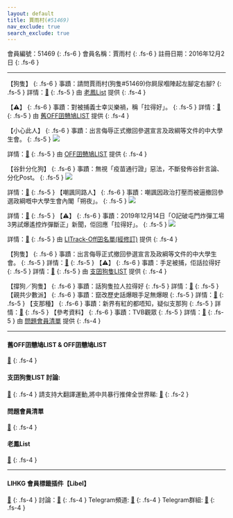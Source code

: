 ```yaml
---
layout: default
title: 賈雨村(#51469)
nav_exclude: true
search_exclude: true
---
```


會員編號：51469
{: .fs-6 }
會員名稱：賈雨村
{: .fs-6 }
註冊日期：2016年12月2日
{: .fs-6 }

---

<div class="code-example" markdown="1">

【狗隻】
{: .fs-6 }
事蹟：請問賈雨村(狗隻#51469)你屙尿嗰陣起左腳定右腳?
{: .fs-5 }
詳情：[🔗](https://lih.kg/1782708)
{: .fs-5 }
由 [老鳳List](#老鳳list) 提供
{: .fs-4 }

</div>
<div class="code-example" markdown="1">

【⚠️】
{: .fs-6 }
事蹟：對被捕義士幸災樂禍，稱「拉得好」。
{: .fs-5 }
詳情：[🔗](https://lih.kg/eEzPsT)
{: .fs-5 }
由 [舊OFF囝戇鳩LIST](#舊off囝戇鳩list--off囝戇鳩list) 提供
{: .fs-4 }

</div>
<div class="code-example" markdown="1">

【小心此人】
{: .fs-6 }
事蹟：出言侮辱正式撤回參選宣言及政綱等文件的中大學生會。
{: .fs-5 }
![](https://filedn.eu/l9Hq1YKLkJ4m0VSXcdcfUaJ/LIHKG_on99/on9_jai/51469/51469.1_.png)


詳情：[🔗](https://lih.kg/sxhMAwX)
{: .fs-5 }
由 [OFF囝戇鳩LIST](#舊off囝戇鳩list--off囝戇鳩list) 提供
{: .fs-4 }

</div>
<div class="code-example" markdown="1">

【谷針分化狗】
{: .fs-6 }
事蹟：無視「疫苗通行證」惡法，不斷發佈谷針言論、分化Post。
{: .fs-5 }
![](https://na.cx/i/ies7CyV.png)


詳情：[🔗](https://lih.kg/2880263)
{: .fs-5 }
【嘲諷同路人】
{: .fs-6 }
事蹟：嘲諷因政治打壓而被逼撤回參選政綱嘅中大學生會內閣「朔夜」。
{: .fs-5 }
![](https://na.cx/i/OWOe10K.png)


詳情：[🔗](https://lih.kg/sxhMAwX)
{: .fs-5 }
【⚠️】
{: .fs-6 }
事蹟：2019年12月14日「O記破屯門炸彈工場 3男試爆遙控炸彈斷正」新聞，佢回應「拉得好」。
{: .fs-5 }
![](https://na.cx/i/wkBkc7p.png)

詳情：[🔗](https://lih.kg/eEzPsT)
{: .fs-5 }
由 [LITrack-Off囝名單(經修訂)](#litrack-off囝名單(經修訂)) 提供
{: .fs-4 }

</div>
<div class="code-example" markdown="1">

【狗隻】
{: .fs-6 }
事蹟：出言侮辱正式撤回參選宣言及政綱等文件的中大學生會。
{: .fs-5 }
詳情：[🔗](https://lih.kg/sxhMAwX)
{: .fs-5 }
【⚠️】
{: .fs-6 }
事蹟：手足被捕，佢話拉得好
{: .fs-5 }
詳情：[🔗](https://lih.kg/eEzPsT)
{: .fs-5 }
由 [支囝狗隻LIST](#支囝狗隻list-討論) 提供
{: .fs-4 }

</div>
<div class="code-example" markdown="1">

【撐狗／狗隻】
{: .fs-6 }
事蹟：話狗隻拉人拉得好
{: .fs-5 }
詳情：[🔗](https://lih.kg/eEzPsT)
{: .fs-5 }
【親共少數派】
{: .fs-6 }
事蹟：竄改歷史話爆眼手足無爆眼
{: .fs-5 }
詳情：[🔗](https://lih.kg/2545895)
{: .fs-5 }
【支那種】
{: .fs-6 }
事蹟：新界有紅的都唔知，疑似支那狗
{: .fs-5 }
詳情：[🔗](https://lih.kg/hyvKzT)
{: .fs-5 }
【參考資料】
{: .fs-6 }
事蹟：TVB觀眾
{: .fs-5 }
詳情：[🔗](https://lih.kg/huEMAT)
{: .fs-5 }
由 [問題會員清單](#問題會員清單) 提供
{: .fs-4 }

</div>

---

#### 舊OFF囝戇鳩LIST & OFF囝戇鳩LIST 
[🔗](https://bit.ly/lihkg_on9_list)
{: .fs-4 }
#### 支囝狗隻LIST 討論: 
[🔗](https://lih.kg/2908480)
{: .fs-4 }
請支持大翻譯運動,將中共暴行推俾全世界睇: [🔗](https://twitter.com/tgtm_official)
{: .fs-2 }

#### 問題會員清單
[🔗](https://github.com/V4KFDgEw8T/rccnmlhnzv)
{: .fs-4 }
#### 老鳳List
[🔗](https://lihkg.com/thread/2808424)
{: .fs-4 }

---

#### LIHKG 會員標籤插件【Libel】
[🔗](https://kitce.github.io/libel)
{: .fs-4 }
討論：[🔗](https://lih.kg/2841778)
{: .fs-4 }
Telegram頻道: [🔗](https://t.me/LibelOfficialChannel)
{: .fs-4 }
Telegram群組: [🔗](https://t.me/LibelOfficialGroup)
{: .fs-4 }
